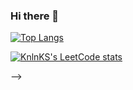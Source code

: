 ### Hi there 👋

<!--
- 🔭 I’m currently working in STANKIN
- 🌱 I’m currently learning Kotlin
- 📫 How to reach me: Telegram: @Mirongus
<!---Для компактной версии-->
[![Top Langs](https://github-readme-stats.vercel.app/api/top-langs/?username=MironBano&layout=compact)](https://github.com/anuraghazra/github-readme-stats)

[![KnlnKS's LeetCode stats](https://leetcode-stats-six.vercel.app/api?username=SweetBano&theme=dark)](https://github.com/KnlnKS/leetcode-stats)


-->
